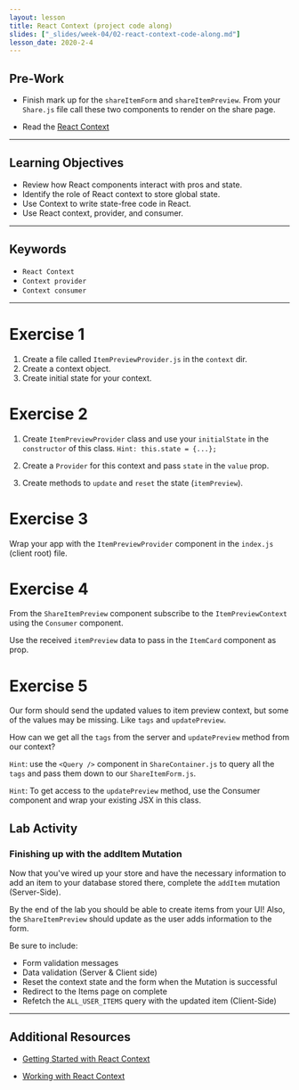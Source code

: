 ```yaml
---
layout: lesson
title: React Context (project code along)
slides: ["_slides/week-04/02-react-context-code-along.md"]
lesson_date: 2020-2-4
---
```


## Pre-Work

- Finish mark up for the `shareItemForm` and `shareItemPreview`. From your `Share.js` file call these two components to render on the share page.

- Read the [React Context](https://reactjs.org/docs/context.html)

---

## Learning Objectives

- Review how React components interact with pros and state.
- Identify the role of React context to store global state.
- Use Context to write state-free code in React.
- Use React context, provider, and consumer.

---

## Keywords

- `React Context`
- `Context provider`
- `Context consumer`

---

# Exercise 1

1. Create a file called `ItemPreviewProvider.js` in the `context` dir.
2. Create a context object.
3. Create initial state for your context.

# Exercise 2

1. Create `ItemPreviewProvider` class and use your `initialState` in the `constructor` of this class. `Hint: this.state = {...};`

2. Create a `Provider` for this context and pass `state` in the `value` prop.

3. Create methods to `update` and `reset` the state (`itemPreview`).

# Exercise 3

Wrap your app with the `ItemPreviewProvider` component in the `index.js` (client root) file.

# Exercise 4

From the `ShareItemPreview` component subscribe to the `ItemPreviewContext` using the `Consumer` component.

Use the received `itemPreview` data to pass in the `ItemCard` component as prop.

# Exercise 5

Our form should send the updated values to item preview context, but some of the values may be missing. Like `tags` and `updatePreview`.

How can we get all the `tags` from the server and `updatePreview` method from our context?

`Hint`: use the `<Query />` component in `ShareContainer.js` to query all the `tags` and pass them down to our `ShareItemForm.js`.

`Hint`: To get access to the `updatePreview` method, use the Consumer component and wrap your existing JSX in this class.

## Lab Activity

### Finishing up with the addItem Mutation

Now that you've wired up your store and have the necessary information to add an item to your database
stored there, complete the `addItem` mutation (Server-Side).

By the end of the lab you should be able to create items from your UI!
Also, the `ShareItemPreview` should update as the user adds information to the form.

Be sure to include:

- Form validation messages
- Data validation (Server & Client side)
- Reset the context state and the form when the Mutation is successful
- Redirect to the Items page on complete
- Refetch the `ALL_USER_ITEMS` query with the updated item (Client-Side)

---

## Additional Resources

- [Getting Started with React Context](https://www.taniarascia.com/using-context-api-in-react/)

- [Working with React Context](https://www.toptal.com/react/react-context-api)
